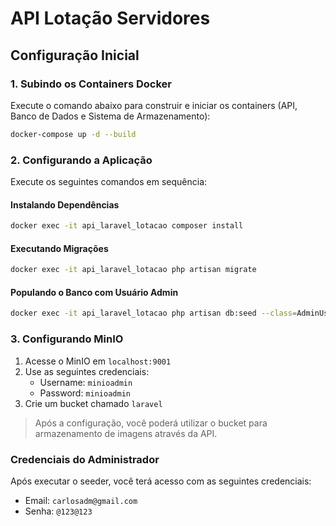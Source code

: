 # API Lotação Servidores

## Configuração Inicial

### 1. Subindo os Containers Docker

Execute o comando abaixo para construir e iniciar os containers (API, Banco de Dados e Sistema de Armazenamento):

```bash
docker-compose up -d --build
```

### 2. Configurando a Aplicação

Execute os seguintes comandos em sequência:

#### Instalando Dependências
```bash
docker exec -it api_laravel_lotacao composer install
```

#### Executando Migrações
```bash
docker exec -it api_laravel_lotacao php artisan migrate
```

#### Populando o Banco com Usuário Admin
```bash
docker exec -it api_laravel_lotacao php artisan db:seed --class=AdminUserSeeder
```

### 3. Configurando MinIO

1. Acesse o MinIO em `localhost:9001`
2. Use as seguintes credenciais:
   - Username: `minioadmin`
   - Password: `minioadmin`
3. Crie um bucket chamado `laravel`

> Após a configuração, você poderá utilizar o bucket para armazenamento de imagens através da API.

### Credenciais do Administrador

Após executar o seeder, você terá acesso com as seguintes credenciais:
- Email: `carlosadm@gmail.com`
- Senha: `@123@123`
